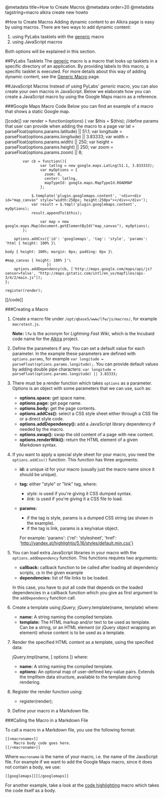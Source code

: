 @metadata title=How to Create Macros
@metadata order=20
@metadata tagstring=macro alkira create new howto


[generic]: /pylabsdoc/#/alkiradocs/MacroGeneric

#How to Create Macros
Adding dynamic content to an Alkira page is easy by using macros. There are two ways to add dynamic content:

1. using PyLabs tasklets with the [generic][] macro
2. using JavaScript macros

Both options will be explained in this section.


##PyLabs Tasklets
The [generic][] macro is a macro that looks up tasklets in a specific directory of an application. By providing labels to this macro, a specific tasklet is executed.
For more details about this way of adding dynamic content, see the [Generic Macro][generic] page.


##JavaScript Macros
Instead of using PyLabs' _generic_ macro, you can also create your own macros in JavaScript. Below we elaborate how you can create a JavaScript macro by using the Google Maps macro as a reference.


###Google Maps Macro Code
Below you can find an example of a macro that shows a static Google map.


[[code]]
	var render = function(options) {
	    var $this = $(this);
	        //define params that user can provide when adding the macro to a page
	        var lat = parseFloat(options.params.latitude) || 51.1;
            var longitude = parseFloat(options.params.longitude) || 3.83333;
            var width = parseFloat(options.params.width) || 250;
            var height = parseFloat(options.params.height) || 250;
            var zoom = parseFloat(options.params.zoom) || 8;
	
	        var cb = function(){
	                var latlng = new google.maps.LatLng(51.1, 3.833333);
	                var myOptions = {
	                  zoom: 8,
	                  center: latlng,
	                  mapTypeId: google.maps.MapTypeId.ROADMAP
	                };
	
	            $.template('plugin.googlemaps.content', '<div><div id="map_canvas" style="width:250px; height:250px"></div></div>');
	            var result = $.tmpl('plugin.googlemaps.content', myOptions);
	            result.appendTo($this);
	
	                var map = new google.maps.Map(document.getElementById("map_canvas"), myOptions);
	        };
	
	    options.addCss({'id': 'googlemaps', 'tag': 'style', 'params': 'html { height: 100% }\
	                                                                   body { height: 100%; margin: 0px; padding: 0px }\
	                                                                   #map_canvas { height: 100% }'\
	                   })
	    options.addDependency(cb, ['http://maps.google.com/maps/api/js?sensor=false', "http://maps.gstatic.com/intl/en_us/mapfiles/api-3/4/2/main.js"]);
	};
	
	register(render);
[[/code]]

###Creating a Macro

1. Create a macro file under `/opt/qbase5/www/lfw/js/macros/`, for example `macrotest.js`.

    __Note:__ `lfw` is the acronym for _Lightning Fast Wiki_, which is the Incubaid code name for the [Alkira](/sampleapp/#/alkiradocs/Home) project.

2. Define the parameters if any. You can set a default value for each parameter. In the example these parameters are defined with `options.params`, for example `var longitude = parseFloat(options.params.longitude);`. 
You can provide default values by adding double pipe characters: `var longitude = parseFloat(options.params.longitude) || 3.83333;`

3. There must be a render function which takes `options` as a parameter. Options is an object with some parameters that we can use, such as:
    * __options.space:__ get space name.
    * __options.page:__ get page name.
    * __options.body:__ get the page contents.
    * __options.addCss():__ select a CSS style sheet either through a CSS file or a direct style code.
    * __options.addDependency():__ add a JavaScript library dependency if needed by the macro.
    * __options.swap():__ swap the old content of a page with new content.
    * __options.renderWiki():__ return the HTML element of a given Markdown syntax.  
       
4. If you want to apply a special style sheet for your macro, you need the `options.addCss()` function. This function has three arguments:
    * __id:__ a unique id for your macro (usually just the macro name since it should be unique).
    * __tag:__ either "style" or "link" tag, where:

        * *style:* is used if you're giving it CSS dumped syntax.
        * *link:* is used if you're giving it a CSS file to load.  
     
    * __params:__

        * if the tag is style, params is a dumped CSS string (as shown in the example).
        * if the tag is link, params is a key/value object.

        For example: 'params': {'rel': 'stylesheet', 'href': 'http://yandex.st/highlightjs/5.16/styles/default.min.css'}

5. You can load extra JavaScript libraries in your macro with the `options.addDependency` function. This functions requires two arguments:

    * __callback:__  callback function to be called after loading all dependency scripts, `cb` in the given example
    * __dependencies:__ list of file links to be loaded.

    In this case, you have to put all code that depends on the loaded dependencies in a callback function which you give as first argument to the `addDependency` function call.

6. Create a template using jQuery; jQuery.template(name, template) where:

    * __name:__ A string naming the compiled template.
    * __template:__ The HTML markup and/or text to be used as template. Can be a string, or an HTML element (or jQuery object wrapping an element) whose content is to be used as a template.  
        
7. Render the specified HTML content as a template, using the specified data:

    jQuery.tmpl(name, [ options ]) where:

    * __name:__ A string naming the compiled template.
    * __options:__ An optional map of user-defined key-value pairs. Extends the tmplItem data structure, available to the template during rendering.  
      
8. Register the render function using:

    * register(render);

9. Define your macro in a Markdown file.


###Calling the Macro in a Markdown File

To call a macro in a Markdown file, you use the following format:

    [[<macroname>]]
        Macro body code goes here.
    [[/<macroname>]]

Where `macroname` is the name of your macro, i.e. the name of the JavaScript file. For example if we want to add the Google Maps macro, since it does not contain a body, we use:

    [[googlemaps]][[/googlemaps]]

For another example, take a look at the [code highlighting][] macro which takes the code itself as a body.

  [code highlighting]: /sampleapp/#/alkiradocs/MacroCode
